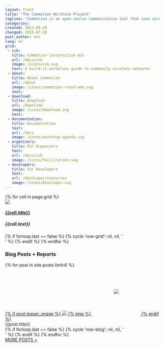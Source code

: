 ```yaml
---
layout: front
title: "The Commotion Wireless Project"
tagline: "Commotion is an open-source communication tool that uses wireless devices to create decentralized mesh networks."
categories:
created: 2013-09-20
changed: 2015-07-20
post_author: oti
lang: en
grid:
 - cck:
   title: Commotion Construction Kit
   url: /docs/cck
   image: /icons/cck.svg
   text: A build-it-ourselves guide to community wireless networks
 - about:
   title: About Commotion
   url: /about
   image: /icons/commotion-round-web.svg
   text:
 - download:
   title: Download
   url: /download
   image: /icons/Download.svg
   text:
 - documentation:
   title: Documentation
   text:
   url: /docs
   image: /icons/workshop-agenda.svg
 - organizers:
   title: For Organizers
   text:
   url: /docs/cck
   image: /icons/facilitation.svg
 - developers:
   title: For Developers
   text:
   url: /developer/resources
   image: /icons/Developer.svg
---
```


<!-- TODO: Look at TWBS gutter/tile/thumbnail system to construct grid -->
<div class="grid home-width container">
  <div class="grid-row row">
    {% for cell in page.grid %}
    <div class="grid-cell">
      <a href="{{site.baseurl}}{{cell.url}}" class="simple"><img src="{{site.baseurl}}{{cell.image}}" class="grid-icon"></a>
      <h4><a href="{{site.baseurl}}{{cell.url}}" class="simple">{{cell.title}}</a></h4>
      <h5>{{cell.text}}</h5>
    </div>
    {% if forloop.last == false %}
    {% cycle 'row-grid': nil, nil, '</div><div class="grid-row row">' %}
    {% endif %}
    {% endfor %}
  </div>
</div>




<h3>Blog Posts + Reports</h3>
<div class="grid home-width">
  <div class="grid-row">
    {% for post in site.posts limit:6 %}
    <div class="grid-cell grid-gallery">
      <div class="figure">
	<a href="{{site.baseurl}}{{post.url}}">
	  {% if post.teaser_image %}
	  <img src="/{{site.imageurl}}/{{post.teaser_image}}" />
	  {% else %}
	  <img src="{{site.baseurl}}/icons/map.svg" style="padding:70px;"/>
	  {% endif %}
	</a><div class="caption">{{post.title}}</div>
      </div>
    </div>
    {% if forloop.last == false %}
    {% cycle 'row-blog': nil, nil, '</div><div class="grid-row">' %}
    {% endif %}
    {% endfor %}
  </div>
  <div class="grid-row">
    <div class="grid-cell"><a href="{{site.baseurl}}/blog/">MORE POSTS > </a></div>
  </div>
</div>
